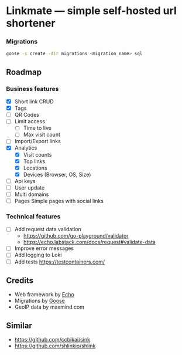 # Linkmate — simple self-hosted url shortener

### Migrations

```bash
goose -s create -dir migrations <migration_name> sql
```

## Roadmap

### Business features

- [x] Short link CRUD
- [x] Tags
- [ ] QR Codes
- [ ] Limit access
  - [ ] Time to live
  - [ ] Max visit count
- [ ] Import/Export links
- [x] Analytics
  - [x] Visit counts
  - [x] Top links
  - [x] Locations
  - [x] Devices (Browser, OS, Size)
- [ ] Api keys
- [ ] User update
- [ ] Multi domains
- [ ] Pages
  Simple pages with social links

### Technical features

- [ ] Add request data validation
  - https://github.com/go-playground/validator
  - https://echo.labstack.com/docs/request#validate-data
- [ ] Improve error messages
- [ ] Add logging to Loki
- [ ] Add tests
  https://testcontainers.com/

## Credits

- Web framework by [Echo](https://echo.labstack.com/)
- Migrations by [Goose](https://github.com/pressly/goose)
- GeoIP data by maxmind.com

## Similar

- https://github.com/ccbikai/sink
- https://github.com/shlinkio/shlink
